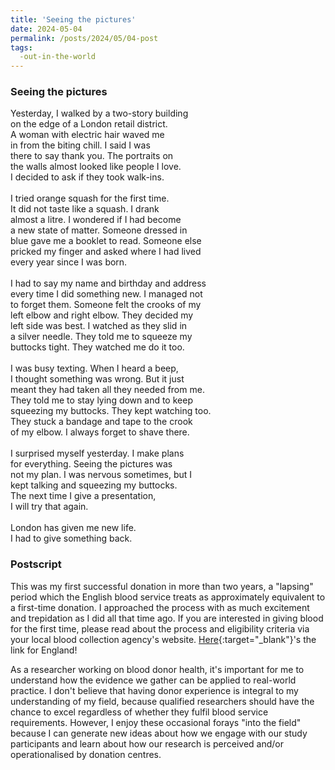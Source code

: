 ```yaml
---
title: 'Seeing the pictures'
date: 2024-05-04
permalink: /posts/2024/05/04-post
tags:
  -out-in-the-world
---
```


### Seeing the pictures
Yesterday, I walked by a two-story building\
on the edge of a London retail district.\
A woman with electric hair waved me\
in from the biting chill. I said I was\
there to say thank you. The portraits on\
the walls almost looked like people I love.\
I decided to ask if they took walk-ins.\
\
I tried orange squash for the first time.\
It did not taste like a squash. I drank\
almost a litre. I wondered if I had become\
a new state of matter. Someone dressed in\
blue gave me a booklet to read. Someone else\
pricked my finger and asked where I had lived\
every year since I was born.\
\
I had to say my name and birthday and address\
every time I did something new. I managed not\
to forget them. Someone felt the crooks of my\
left elbow and right elbow. They decided my\
left side was best. I watched as they slid in\
a silver needle. They told me to squeeze my\
buttocks tight. They watched me do it too.\
\
I was busy texting. When I heard a beep,\
I thought something was wrong. But it just\
meant they had taken all they needed from me.\
They told me to stay lying down and to keep\
squeezing my buttocks. They kept watching too.\
They stuck a bandage and tape to the crook\
of my elbow. I always forget to shave there.\
\
I surprised myself yesterday. I make plans\
for everything. Seeing the pictures was\
not my plan. I was nervous sometimes, but I\
kept talking and squeezing my buttocks.\
The next time I give a presentation,\
I will try that again.\
\
London has given me new life.\
I had to give something back.

### Postscript
This was my first successful donation in more than two years, a "lapsing" period which the English blood service treats as approximately equivalent to a first-time donation. I approached the process with as much excitement and trepidation as I did all that time ago. If you are interested in giving blood for the first time, please read about the process and eligibility criteria via your local blood collection agency's website. [Here](https://www.blood.co.uk/){:target="_blank"}'s the link for England!

As a researcher working on blood donor health, it's important for me to understand how the evidence we gather can be applied to real-world practice. I don't believe that having donor experience is integral to my understanding of my field, because qualified researchers should have the chance to excel regardless of whether they fulfil blood service requirements. However, I enjoy these occasional forays "into the field" because I can generate new ideas about how we engage with our study participants and learn about how our research is perceived and/or operationalised by donation centres. 
